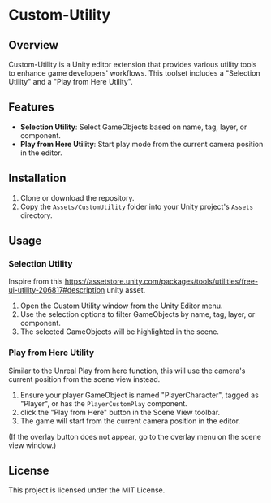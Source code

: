 # Custom-Utility

## Overview

Custom-Utility is a Unity editor extension that provides various utility tools to enhance game developers' workflows. This toolset includes a "Selection Utility" and a "Play from Here Utility".

## Features

- **Selection Utility**: Select GameObjects based on name, tag, layer, or component.
- **Play from Here Utility**: Start play mode from the current camera position in the editor.

## Installation

1. Clone or download the repository.
2. Copy the `Assets/CustomUtility` folder into your Unity project's `Assets` directory.

## Usage

### Selection Utility
Inspire from this https://assetstore.unity.com/packages/tools/utilities/free-ui-utility-206817#description unity asset.

1. Open the Custom Utility window from the Unity Editor menu.
2. Use the selection options to filter GameObjects by name, tag, layer, or component.
3. The selected GameObjects will be highlighted in the scene.

### Play from Here Utility
Similar to the Unreal Play from here function, this will use the camera's current position from the scene view instead.

1. Ensure your player GameObject is named "PlayerCharacter", tagged as "Player", or has the `PlayerCustomPlay` component.
2. click the "Play from Here" button in the Scene View toolbar.
3. The game will start from the current camera position in the editor.

(If the overlay button does not appear, go to the overlay menu on the scene view window.)

## License

This project is licensed under the MIT License.
